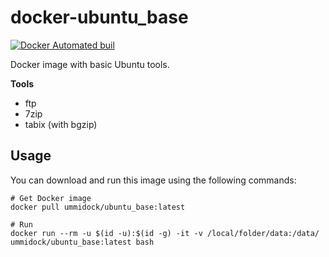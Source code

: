 # docker-ubuntu_base

[![Docker Automated buil](https://img.shields.io/docker/automated/jrottenberg/ffmpeg.svg)](https://hub.docker.com/r/ummidock/ubuntu_base/)

Docker image with basic Ubuntu tools.

**Tools**

* ftp
* 7zip
* tabix (with bgzip)

Usage
-----

You can download and run this image using the following commands:

    # Get Docker image
    docker pull ummidock/ubuntu_base:latest

    # Run
    docker run --rm -u $(id -u):$(id -g) -it -v /local/folder/data:/data/ ummidock/ubuntu_base:latest bash
